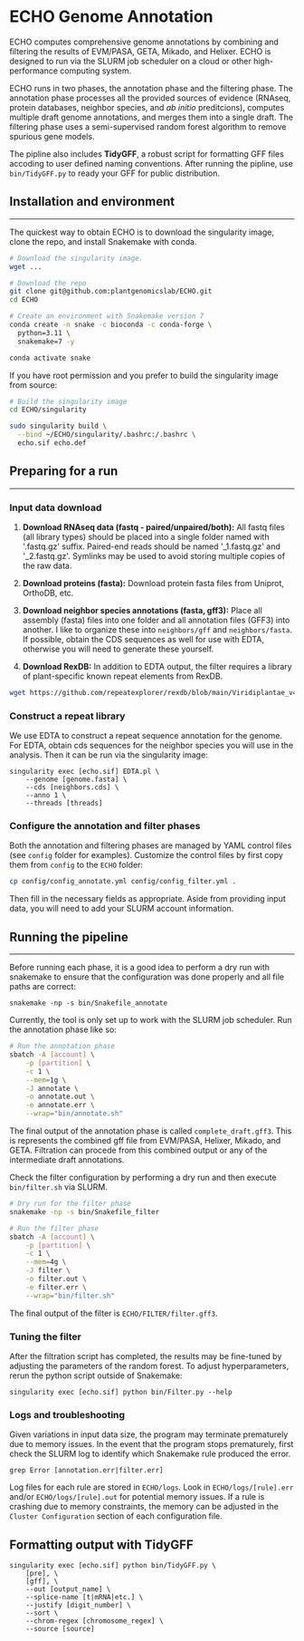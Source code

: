 # ECHO Genome Annotation

ECHO computes comprehensive genome annotations by combining and filtering the results of EVM/PASA, GETA, Mikado, and Helixer. 
ECHO is designed to run via the SLURM job scheduler on a cloud or other high-performance computing system.

ECHO runs in two phases, the annotation phase and the filtering phase. 
The annotation phase processes all the provided sources of evidence (RNAseq, protein databases, neighbor species, and *ab initio* preditcions), computes multiple draft genome annotations, and merges them into a single draft. 
The filtering phase uses a semi-supervised random forest algorithm to remove spurious gene models.

The pipline also includes **TidyGFF**, a robust script for formatting GFF files accoding to user defined naming conventions.
After running the pipline, use ```bin/TidyGFF.py``` to ready your GFF for public distribution.

## Installation and environment
---------------
The quickest way to obtain ECHO is to download the singularity image, clone the repo, and install Snakemake with conda.
```bash
# Download the singularity image.
wget ...

# Download the repo
git clone git@github.com:plantgenomicslab/ECHO.git
cd ECHO

# Create an environment with Snakemake version 7
conda create -n snake -c bioconda -c conda-forge \
  python=3.11 \
  snakemake=7 -y

conda activate snake
```
If you have root permission and you prefer to build the singularity image from source:
```bash
# Build the singularity image
cd ECHO/singularity

sudo singularity build \
  --bind ~/ECHO/singularity/.bashrc:/.bashrc \
  echo.sif echo.def
```

## Preparing for a run
-----------------

### Input data download
1. **Download RNAseq data (fastq - paired/unpaired/both):** 
All fastq files (all library types) should be placed into a single folder named with '.fastq.gz' suffix. Paired-end reads should be named '_1.fastq.gz' and '_2.fastq.gz'. Symlinks may be used to avoid storing multiple copies of the raw data. 

2. **Download proteins (fasta):**
Download protein fasta files from Uniprot, OrthoDB, etc.

3. **Download neighbor species annotations (fasta, gff3):** 
Place all assembly (fasta) files into one folder and all annotation files (GFF3) into another. I like to organize these into ```neighbors/gff``` and ```neighbors/fasta```. If possible, obtain the CDS sequences as well for use with EDTA, otherwise you will need to generate these yourself.

4. **Download RexDB:**
In addition to EDTA output, the filter requires a library of plant-specific known repeat elements from RexDB.
```bash
wget https://github.com/repeatexplorer/rexdb/blob/main/Viridiplantae_v4.0.fasta
```

### Construct a repeat library

We use EDTA to construct a repeat sequence annotation for the genome. For EDTA, obtain cds sequences for the neighbor species you will use in the analysis. Then it can be run via the singularity image:
```
singularity exec [echo.sif] EDTA.pl \
	--genome [genome.fasta] \
	--cds [neighbors.cds] \
	--anno 1 \
	--threads [threads]
```

### Configure the annotation and filter phases
Both the annotation and filtering phases are managed by YAML control files (see ```config``` folder for examples). Customize the control files by first copy them from ```config``` to the ```ECHO``` folder:
```bash
cp config/config_annotate.yml config/config_filter.yml .
```
Then fill in the necessary fields as appropriate. Aside from providing input data, you will need to add your SLURM account information.


## Running the pipeline
-----------------
Before running each phase, it is a good idea to perform a dry run with snakemake to ensure that the configuration was done properly and all file paths are correct:
```
snakemake -np -s bin/Snakefile_annotate
```

Currently, the tool is only set up to work with the SLURM job scheduler. Run the annotation phase like so:
```bash
# Run the annotation phase
sbatch -A [account] \
    -p [partition] \
    -c 1 \
    --mem=1g \
    -J annotate \
    -o annotate.out \
    -e annotate.err \
    --wrap="bin/annotate.sh"
```
The final output of the annotation phase is called ```complete_draft.gff3```. This is represents the combined gff file from EVM/PASA, Helixer, Mikado, and GETA. Filtration can procede from this combined output or any of the intermediate draft annotations.

Check the filter configuration by performing a dry run and then execute ```bin/filter.sh``` via SLURM.

```bash
# Dry run for the filter phase
snakemake -np -s bin/Snakefile_filter

# Run the filter phase
sbatch -A [account] \
    -p [partition] \
    -c 1 \
    --mem=4g \
    -J filter \
    -o filter.out \
    -e filter.err \
    --wrap="bin/filter.sh"
```

The final output of the filter is ```ECHO/FILTER/filter.gff3```.

### Tuning the filter
After the filtration script has completed, the results may be fine-tuned by adjusting the parameters of the random forest. 
To adjust hyperparameters, rerun the python script outside of Snakemake:
```
singularity exec [echo.sif] python bin/Filter.py --help
``` 

### Logs and troubleshooting 

Given variations in input data size, the program may terminate prematurely due to memory issues. In the event that the program stops prematurely, first check the SLURM log to identify which Snakemake rule produced the error.
```
grep Error [annotation.err|filter.err]
```
Log files for each rule are stored in ```ECHO/logs```. Look in ```ECHO/logs/[rule].err``` and/or ```ECHO/logs/[rule].out``` for potential memory issues. If a rule is crashing due to memory constraints, the memory can be adjusted in the  ```Cluster Configuration``` section of each configuration file.

## Formatting output with TidyGFF

```
singularity exec [echo.sif] python bin/TidyGFF.py \
    [pre], \
    [gff], \
    --out [output_name] \
    --splice-name [t|mRNA|etc.] \
    --justify [digit_number] \
    --sort \
    --chrom-regex [chromosome_regex] \
    --source [source]
```
